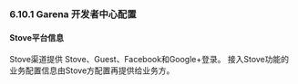 ### 6.10.1 Garena 开发者中心配置

#### Stove平台信息

Stove渠道提供 Stove、Guest、Facebook和Google+登录。
接入Stove功能的业务配置信息由Stove方配置再提供给业务方。
